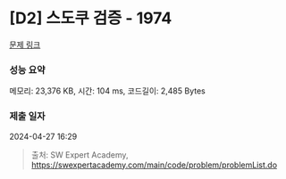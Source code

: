 # [D2] 스도쿠 검증 - 1974 

[문제 링크](https://swexpertacademy.com/main/code/problem/problemDetail.do?contestProbId=AV5Psz16AYEDFAUq) 

### 성능 요약

메모리: 23,376 KB, 시간: 104 ms, 코드길이: 2,485 Bytes

### 제출 일자

2024-04-27 16:29



> 출처: SW Expert Academy, https://swexpertacademy.com/main/code/problem/problemList.do